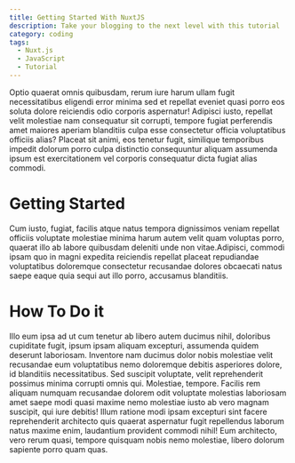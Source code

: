 ```yaml
---
title: Getting Started With NuxtJS
description: Take your blogging to the next level with this tutorial
category: coding
tags:
  - Nuxt.js
  - JavaScript
  - Tutorial
---
```


Optio quaerat omnis quibusdam, rerum iure harum ullam fugit
necessitatibus eligendi error minima sed et repellat eveniet quasi porro
eos soluta dolore reiciendis odio corporis aspernatur! Adipisci iusto,
repellat velit molestiae nam consequatur sit corrupti, tempore fugiat
perferendis amet maiores aperiam blanditiis culpa esse consectetur
officia voluptatibus officiis alias? Placeat sit animi, eos tenetur
fugit, similique temporibus impedit dolorum porro culpa distinctio
consequuntur aliquam assumenda ipsum est exercitationem vel corporis
consequatur dicta fugiat alias commodi.

<!--more-->

# Getting Started

Cum iusto, fugiat, facilis atque
natus tempora dignissimos veniam repellat officiis voluptate molestiae
minima harum autem velit quam voluptas porro, quaerat illo ab labore
quibusdam deleniti unde non vitae.Adipisci, commodi ipsam
quo in magni expedita reiciendis repellat placeat repudiandae
voluptatibus doloremque consectetur recusandae dolores obcaecati natus
saepe eaque quia sequi aut illo porro, accusamus blanditiis.

# How To Do it

Illo eum ipsa ad ut cum tenetur ab libero autem ducimus
nihil, doloribus cupiditate fugit, ipsum ipsam aliquam excepturi,
assumenda quidem deserunt laboriosam. Inventore nam ducimus dolor nobis
molestiae velit recusandae eum voluptatibus nemo doloremque debitis
asperiores dolore, id blanditiis necessitatibus. Sed suscipit voluptate,
velit reprehenderit possimus minima corrupti omnis qui. Molestiae,
tempore. Facilis rem aliquam numquam recusandae dolorem odit voluptate
molestias laboriosam amet saepe modi quasi maxime nemo molestiae iusto
ab vero magnam suscipit, qui iure debitis! Illum ratione modi ipsam
excepturi sint facere reprehenderit architecto quis quaerat aspernatur
fugit repellendus laborum natus maxime enim, laudantium provident
commodi nihil! Eum architecto, vero rerum quasi, tempore quisquam nobis
nemo molestiae, libero dolorum sapiente porro quam quas.
